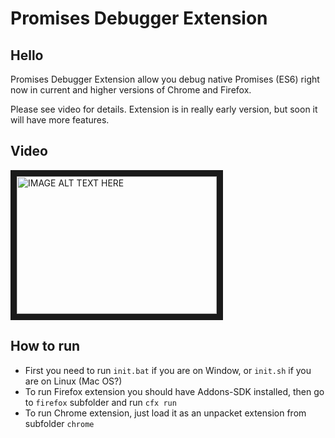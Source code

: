 # Promises Debugger Extension

## Hello

Promises Debugger Extension allow you debug native Promises (ES6) right now in current and higher versions of Chrome and Firefox.

Please see video for details. Extension is in really early version, but soon it will have more features.

## Video

<a href="http://www.youtube.com/watch?feature=player_embedded&v=u4V1ldBKd2M
" target="_blank"><img src="http://img.youtube.com/vi/u4V1ldBKd2M/0.jpg" 
alt="IMAGE ALT TEXT HERE" width="320" height="220" border="10" /></a>

## How to run

* First you need to run ```init.bat``` if you are on Window, or ```init.sh``` if you are on Linux (Mac OS?)
* To run Firefox extension you should have Addons-SDK installed, then go to ```firefox``` subfolder and run ```cfx run```
* To run Chrome extension, just load it as an unpacket extension from subfolder ```chrome```